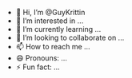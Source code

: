 - 👋 Hi, I’m @GuyKrittin
- 👀 I’m interested in ...
- 🌱 I’m currently learning ...
- 💞️ I’m looking to collaborate on ...
- 📫 How to reach me ...
- 😄 Pronouns: ...
- ⚡ Fun fact: ...

<!---
GuyKrittin/GuyKrittin is a ✨ special ✨ repository because its `README.md` (this file) appears on your GitHub profile.
You can click the Preview link to take a look at your changes.
--->
